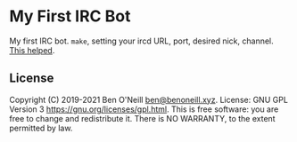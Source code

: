 # My First IRC Bot

My first IRC bot. `make`, setting your ircd URL, port, desired nick, channel.
[This helped](https://bbs.archlinux.org/viewtopic.php?id=64254).

## License

Copyright (C) 2019-2021 Ben O'Neill <ben@benoneill.xyz>. License: GNU
GPL Version 3 <https://gnu.org/licenses/gpl.html>. This is free
software: you are free to change and redistribute it. There is NO
WARRANTY, to the extent permitted by law.

